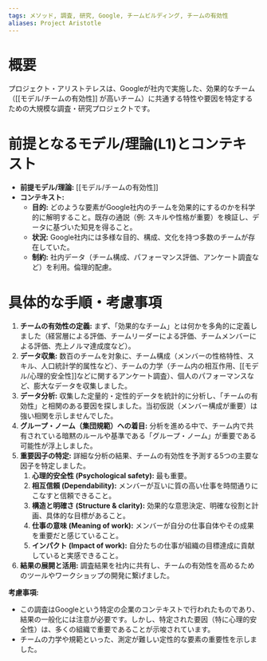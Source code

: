 ```yaml
---
tags: メソッド, 調査, 研究, Google, チームビルディング, チームの有効性
aliases: Project Aristotle
---
```


# 概要

プロジェクト・アリストテレスは、Googleが社内で実施した、効果的なチーム（[[モデル/チームの有効性]] が高いチーム）に共通する特性や要因を特定するための大規模な調査・研究プロジェクトです。

# 前提となるモデル/理論(L1)とコンテキスト

* **前提モデル/理論:** [[モデル/チームの有効性]]
* **コンテキスト:**
    * **目的:** どのような要素がGoogle社内のチームを効果的にするのかを科学的に解明すること。既存の通説（例: スキルや性格が重要）を検証し、データに基づいた知見を得ること。
    * **状況:** Google社内には多様な目的、構成、文化を持つ多数のチームが存在していた。
    * **制約:** 社内データ（チーム構成、パフォーマンス評価、アンケート調査など）を利用。倫理的配慮。

# 具体的な手順・考慮事項

1.  **チームの有効性の定義:** まず、「効果的なチーム」とは何かを多角的に定義しました（経営層による評価、チームリーダーによる評価、チームメンバーによる評価、売上ノルマ達成度など）。
2.  **データ収集:** 数百のチームを対象に、チーム構成（メンバーの性格特性、スキル、人口統計学的属性など）、チームの力学（チーム内の相互作用、[[モデル/心理的安全性]]などに関するアンケート調査）、個人のパフォーマンスなど、膨大なデータを収集しました。
3.  **データ分析:** 収集した定量的・定性的データを統計的に分析し、「チームの有効性」と相関のある要因を探しました。当初仮説（メンバー構成が重要）は強い相関を示しませんでした。
4.  **グループ・ノーム（集団規範）への着目:** 分析を進める中で、チーム内で共有されている暗黙のルールや基準である「グループ・ノーム」が重要である可能性が浮上しました。
5.  **重要因子の特定:** 詳細な分析の結果、チームの有効性を予測する5つの主要な因子を特定しました。
    1.  **心理的安全性 (Psychological safety):** 最も重要。
    2.  **相互信頼 (Dependability):** メンバーが互いに質の高い仕事を時間通りにこなすと信頼できること。
    3.  **構造と明確さ (Structure & clarity):** 効果的な意思決定、明確な役割と計画、具体的な目標があること。
    4.  **仕事の意味 (Meaning of work):** メンバーが自分の仕事自体やその成果を重要だと感じていること。
    5.  **インパクト (Impact of work):** 自分たちの仕事が組織の目標達成に貢献していると実感できること。
6.  **結果の展開と活用:** 調査結果を社内に共有し、チームの有効性を高めるためのツールやワークショップの開発に繋げました。

**考慮事項:**

* この調査はGoogleという特定の企業のコンテキストで行われたものであり、結果の一般化には注意が必要です。しかし、特定された要因（特に心理的安全性）は、多くの組織で重要であることが示唆されています。
* チームの力学や規範といった、測定が難しい定性的な要素の重要性を示しました。

